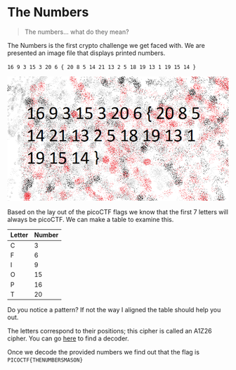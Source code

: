 # The Numbers

> The numbers... what do they mean?

The Numbers is the first crypto challenge we get faced with. We are presented an image file that displays printed numbers.

`16 9 3 15 3 20 6 { 20 8 5 14 21 13 2 5 18 19 13 1 19 15 14 }`

![the_numbers.png - "16 9 3 15 3 20 6 { 20 8 5 14 21 13 2 5 18 19 13 1 19 15 14 }"](the_numbers.png)

Based on the lay out of the picoCTF flags we know that the first 7 letters will always be picoCTF. We can make a table to examine this.

Letter | Number
------ | ------
C | 3
F | 6
I | 9
O | 15
P | 16
T | 20

Do you notice a pattern? If not the way I aligned the table should help you out.

The letters correspond to their positions; this cipher is called an A1Z26 cipher. You can go [here](https://cryptii.com/) to find a decoder.

Once we decode the provided numbers we find out that the flag is `PICOCTF{THENUMBERSMASON}`
